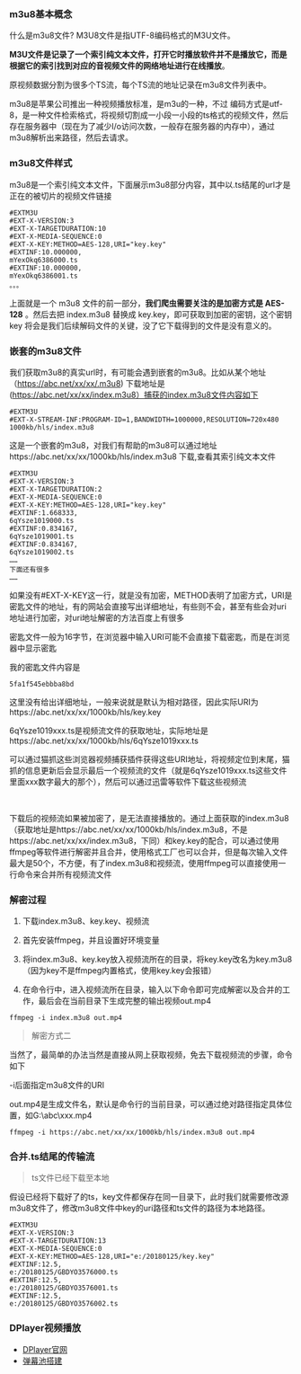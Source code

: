 ### m3u8基本概念

什么是m3u8文件? M3U8文件是指UTF-8编码格式的M3U文件。

**M3U文件是记录了一个索引纯文本文件，打开它时播放软件并不是播放它，而是根据它的索引找到对应的音视频文件的网络地址进行在线播放**。

原视频数据分割为很多个TS流，每个TS流的地址记录在m3u8文件列表中。

m3u8是苹果公司推出一种视频播放标准，是m3u的一种，不过 编码方式是utf-8，是一种文件检索格式，将视频切割成一小段一小段的ts格式的视频文件，然后存在服务器中（现在为了减少I/o访问次数，一般存在服务器的内存中），通过m3u8解析出来路径，然后去请求。

### m3u8文件样式

m3u8是一个索引纯文本文件，下面展示m3u8部分内容，其中以.ts结尾的url才是正在的被切片的视频文件链接

```text
#EXTM3U
#EXT-X-VERSION:3
#EXT-X-TARGETDURATION:10
#EXT-X-MEDIA-SEQUENCE:0
#EXT-X-KEY:METHOD=AES-128,URI="key.key"
#EXTINF:10.000000,
mYexOkq6386000.ts
#EXTINF:10.000000,
mYexOkq6386001.ts
。。。
```

上面就是一个 m3u8 文件的前一部分，**我们爬虫需要关注的是加密方式是 AES-128** 。然后去把 index.m3u8 替换成 key.key，即可获取到加密的密钥，这个密钥 key 将会是我们后续解码文件的关键，没了它下载得到的文件是没有意义的。


### 嵌套的m3u8文件

我们获取m3u8的真实url时，有可能会遇到嵌套的m3u8。比如从某个地址（https://abc.net/xx/xx/.m3u8) 下载地址是 (https://abc.net/xx/xx/index.m3u8）捕获的index.m3u8文件内容如下

```
#EXTM3U
#EXT-X-STREAM-INF:PROGRAM-ID=1,BANDWIDTH=1000000,RESOLUTION=720x480
1000kb/hls/index.m3u8
```
这是一个嵌套的m3u8，对我们有帮助的m3u8可以通过地址https://abc.net/xx/xx/1000kb/hls/index.m3u8 下载,查看其索引纯文本文件

```
#EXTM3U
#EXT-X-VERSION:3
#EXT-X-TARGETDURATION:2
#EXT-X-MEDIA-SEQUENCE:0
#EXT-X-KEY:METHOD=AES-128,URI="key.key"
#EXTINF:1.668333,
6qYsze1019000.ts
#EXTINF:0.834167,
6qYsze1019001.ts
#EXTINF:0.834167,
6qYsze1019002.ts
……
下面还有很多
……
```

如果没有#EXT-X-KEY这一行，就是没有加密，METHOD表明了加密方式，URI是密匙文件的地址，有的网站会直接写出详细地址，有些则不会，甚至有些会对uri地址进行加密，对uri地址解密的方法百度上有很多

密匙文件一般为16字节，在浏览器中输入URI可能不会直接下载密匙，而是在浏览器中显示密匙

我的密匙文件内容是

`5fa1f545ebbba8bd`

这里没有给出详细地址，一般来说就是默认为相对路径，因此实际URI为https://abc.net/xx/xx/1000kb/hls/key.key

6qYsze1019xxx.ts是视频流文件的获取地址，实际地址是https://abc.net/xx/xx/1000kb/hls/6qYsze1019xxx.ts

可以通过猫抓这些浏览器视频捕获插件获得这些URI地址，将视频定位到末尾，猫抓的信息更新后会显示最后一个视频流的文件（就是6qYsze1019xxx.ts这些文件里面xxx数字最大的那个），然后可以通过迅雷等软件下载这些视频流

 

下载后的视频流如果被加密了，是无法直接播放的。通过上面获取的index.m3u8（获取地址是https://abc.net/xx/xx/1000kb/hls/index.m3u8，不是https://abc.net/xx/xx/index.m3u8，下同）和key.key的配合，可以通过使用ffmpeg等软件进行解密并且合并，使用格式工厂也可以合并，但是每次输入文件最大是50个，不方便，有了index.m3u8和视频流，使用ffmpeg可以直接使用一行命令来合并所有视频流文件


### 解密过程

1. 下载index.m3u8、key.key、视频流

2. 首先安装ffmpeg，并且设置好环境变量

3. 将index.m3u8、key.key放入视频流所在的目录，将key.key改名为key.m3u8（因为key不是ffmpeg内置格式，使用key.key会报错）

4. 在命令行中，进入视频流所在目录，输入以下命令即可完成解密以及合并的工作，最后会在当前目录下生成完整的输出视频out.mp4

`ffmpeg -i index.m3u8 out.mp4`

> 解密方式二


当然了，最简单的办法当然是直接从网上获取视频，免去下载视频流的步骤，命令如下

-i后面指定m3u8文件的URI

out.mp4是生成文件名，默认是命令行的当前目录，可以通过绝对路径指定具体位置，如G:\abc\xxx.mp4

`ffmpeg -i https://abc.net/xx/xx/1000kb/hls/index.m3u8 out.mp4`


### 合并.ts结尾的传输流
> ts文件已经下载至本地

假设已经将下载好了的ts，key文件都保存在同一目录下，此时我们就需要修改源m3u8文件了，修改m3u8文件中key的uri路径和ts文件的路径为本地路径。

```
#EXTM3U
#EXT-X-VERSION:3
#EXT-X-TARGETDURATION:13
#EXT-X-MEDIA-SEQUENCE:0
#EXT-X-KEY:METHOD=AES-128,URI="e:/20180125/key.key"
#EXTINF:12.5,
e:/20180125/GBDYO3576000.ts
#EXTINF:12.5,
e:/20180125/GBDYO3576001.ts
#EXTINF:12.5,
e:/20180125/GBDYO3576002.ts
```

### DPlayer视频播放

+ [DPlayer官网](http://dplayer.js.org/guide.html)
+ [弹幕池搭建](https://www.moerats.com/archives/838/)
